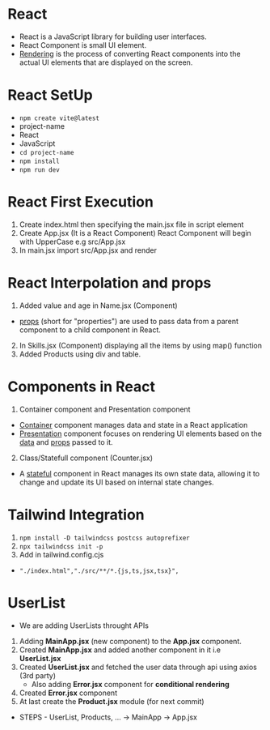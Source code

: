 # React 
- React is a JavaScript library for building user interfaces.
- React Component is small UI element.
- <u>Rendering</u> is the process of converting React components into the actual UI elements that are displayed on the screen.

# React SetUp
- ```npm create vite@latest```
- project-name
- React 
- JavaScript
- ```cd project-name ```
- ```npm install```
- ```npm run dev```

# React First Execution
1. Create index.html then specifying the main.jsx file in script element
2. Create App.jsx (It is a React Component) React Component will begin with UpperCase e.g src/App.jsx
3. In main.jsx import src/App.jsx and render

# React Interpolation and props
1. Added value and age in Name.jsx (Component)
- <u>props</u> (short for "properties") are used to pass data from a parent component to a child component in React.
2. In Skills.jsx (Component) displaying all the items by using map() function
3. Added Products using div and table.

# Components in React
1. Container component and Presentation component
- <u>Container</u> component manages data and state in a React application
- <u>Presentation</u> component focuses on rendering UI elements based on the <u>data</u> and <u>props</u> passed to it.
2. Class/Statefull component (Counter.jsx)
- A <u>stateful</u> component in React manages its own state data, allowing it to change and update its UI based on internal state changes.

# Tailwind Integration
1. ```npm install -D tailwindcss postcss autoprefixer```
2. ```npx tailwindcss init -p```
3. Add in tailwind.config.cjs
- ```"./index.html","./src/**/*.{js,ts,jsx,tsx}",```

# UserList
- We are adding UserLists throught APIs

1. Adding <b>MainApp.jsx</b> (new component) to the <b>App.jsx</b> component. 
2. Created <b>MainApp.jsx</b> and added another component in it i.e <b>UserList.jsx</b>
3. Created <b>UserList.jsx</b> and fetched the user data through api using axios (3rd party)
	- Also adding <b>Error.jsx</b> component for <b>conditional rendering</b>
4. Created <b>Error.jsx</b> component 
5. At last create the <b>Product.jsx</b> module (for next commit)

- STEPS - UserList, Products, ... -> MainApp -> App.jsx 